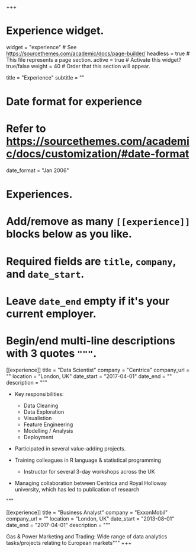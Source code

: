 +++
# Experience widget.
widget = "experience"  # See https://sourcethemes.com/academic/docs/page-builder/
headless = true  # This file represents a page section.
active = true  # Activate this widget? true/false
weight = 40  # Order that this section will appear.

title = "Experience"
subtitle = ""

# Date format for experience
#   Refer to https://sourcethemes.com/academic/docs/customization/#date-format
date_format = "Jan 2006"

# Experiences.
#   Add/remove as many `[[experience]]` blocks below as you like.
#   Required fields are `title`, `company`, and `date_start`.
#   Leave `date_end` empty if it's your current employer.
#   Begin/end multi-line descriptions with 3 quotes `"""`.
[[experience]]
  title = "Data Scientist"
  company = "Centrica"
  company_url = ""
  location = "London, UK"
  date_start = "2017-04-01"
  date_end = ""
  description = """

  * Key responsibilities:  

      + Data Cleaning
      + Data Exploration
      + Visualistion
      + Feature Engineering
      + Modelling / Analysis
      + Deployment

  * Participated in several value-adding projects.

  * Training colleagues in R language & statistical programming

      + Instructor for several 3-day workshops across the UK

  * Managing collaboration between Centrica and Royal Holloway university, which has led to publication of research

  """

[[experience]]
  title = "Business Analyst"
  company = "ExxonMobil"
  company_url = ""
  location = "London, UK"
  date_start = "2013-08-01"
  date_end = "2017-04-01"
  description = """

  Gas & Power Marketing and Trading: Wide range of data analytics tasks/projects relating to European markets"""
+++
